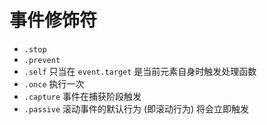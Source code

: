 # 事件修饰符

+ `.stop`
+ `.prevent`
+ `.self` 只当在 `event.target` 是当前元素自身时触发处理函数
+ `.once` 执行一次
+ `.capture` 事件在捕获阶段触发
+ `.passive` 滚动事件的默认行为 (即滚动行为) 将会立即触发

